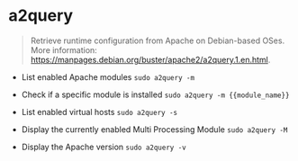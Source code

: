 # a2query
> Retrieve runtime configuration from Apache on Debian-based OSes.
> More information: <https://manpages.debian.org/buster/apache2/a2query.1.en.html>.

- List enabled Apache modules
`sudo a2query -m`

- Check if a specific module is installed
`sudo a2query -m {{module_name}}`

- List enabled virtual hosts
`sudo a2query -s`

- Display the currently enabled Multi Processing Module
`sudo a2query -M`

- Display the Apache version
`sudo a2query -v`
